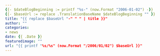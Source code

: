 ```yaml
---
{{- $dateBlogBeginning := printf "%s-" (now.Format "2006-01-02") -}}
{{- $baseUrl := replace .TranslationBaseName $dateBlogBeginning "" }}
title: "{{ replace $baseUrl "-" " " | title }}"
author: ""
categories:
- news
date: {{ .Date }}
featuredimage: ""
url: "{{ printf "%s/%s" (now.Format "/2006/01/02") $baseUrl }}"
---
```

